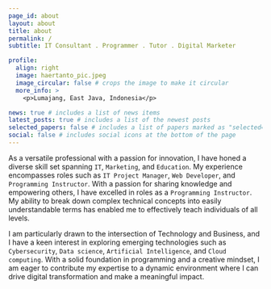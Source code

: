```yaml
---
page_id: about
layout: about
title: about
permalink: /
subtitle: IT Consultant . Programmer . Tutor . Digital Marketer 

profile:
  align: right
  image: haertanto_pic.jpeg
  image_circular: false # crops the image to make it circular
  more_info: >
    <p>Lumajang, East Java, Indonesia</p>

news: true # includes a list of news items
latest_posts: true # includes a list of the newest posts
selected_papers: false # includes a list of papers marked as "selected={true}"
social: false # includes social icons at the bottom of the page
---
```


As a versatile professional with a passion for innovation, I have honed a diverse skill set spanning `IT`, `Marketing`, and `Education`. My experience encompasses roles such as `IT Project Manager`, `Web Developer`, and `Programming Instructor`. With a passion for sharing knowledge and empowering others, I have excelled in roles as a `Programming Instructor`. My ability to break down complex technical concepts into easily understandable terms has enabled me to effectively teach individuals of all levels. 

I am particularly drawn to the intersection of Technology and Business, and I have a keen interest in exploring emerging technologies such as `Cybersecurity`, `Data science`, `Artificial Intelligence`, and `Cloud computing`. With a solid foundation in programming and a creative mindset, I am eager to contribute my expertise to a dynamic environment where I can drive digital transformation and make a meaningful impact.
